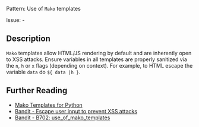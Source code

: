 Pattern: Use of `Mako` templates

Issue: -

## Description

`Mako` templates allow HTML/JS rendering by default and are
inherently open to XSS attacks. Ensure variables in all templates are
properly sanitized via the `n`, `h` or `x` flags (depending on context).
For example, to HTML escape the variable `data` do `${ data |h }`.

## Further Reading

* [Mako Templates for Python](http://www.makotemplates.org)
* [Bandit - Escape user input to prevent XSS attacks](https://security.openstack.org/guidelines/dg_cross-site-scripting-xss.html)
* [Bandit - B702: use_of_mako_templates](https://bandit.readthedocs.io/en/latest/plugins/b702_use_of_mako_templates.html)
